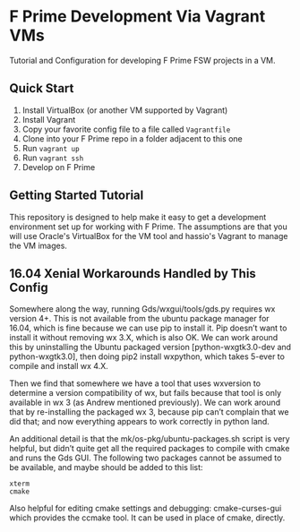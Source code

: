 # F Prime Development Via Vagrant VMs

Tutorial and Configuration for developing F Prime FSW projects in a VM.

## Quick Start

1. Install VirtualBox (or another VM supported by Vagrant)
2. Install Vagrant
3. Copy your favorite config file to a file called `Vagrantfile`
4. Clone into your F Prime repo in a folder adjacent to this one
5. Run `vagrant up`
6. Run `vagrant ssh`
7. Develop on F Prime

## Getting Started Tutorial

This repository is designed to help make it easy to get a development environment set up for working with F Prime.
The assumptions are that you will use Oracle's VirtualBox for the VM tool and hassio's Vagrant to manage the VM images.

## 16.04 Xenial Workarounds Handled by This Config

Somewhere along the way, running Gds/wxgui/tools/gds.py requires wx version 4+.
This is not available from the ubuntu package manager for 16.04, which is fine because we can use pip to install it.
Pip doesn’t want to install it without removing wx 3.X, which is also OK.
We can work around this by uninstalling the Ubuntu packaged version [python-wxgtk3.0-dev and python-wxgtk3.0],
then doing pip2 install wxpython, which takes 5-ever to compile and install wx 4.X.

Then we find that somewhere we have a tool that uses wxversion to determine a version compatibility of wx,
but fails because that tool is only available in wx 3 (as Andrew mentioned previously).
We can work around that by re-installing the packaged wx 3, because pip can’t complain that we did that;
and now everything appears to work correctly in python land.

An additional detail is that the mk/os-pkg/ubuntu-packages.sh script is very helpful,
but didn’t quite get all the required packages to compile with cmake and runs the Gds GUI.
The following two packages cannot be assumed to be available, and maybe should be added to this list:

    xterm
    cmake

Also helpful for editing cmake settings and debugging: cmake-curses-gui which provides the ccmake tool.
It can be used in place of cmake, directly.

